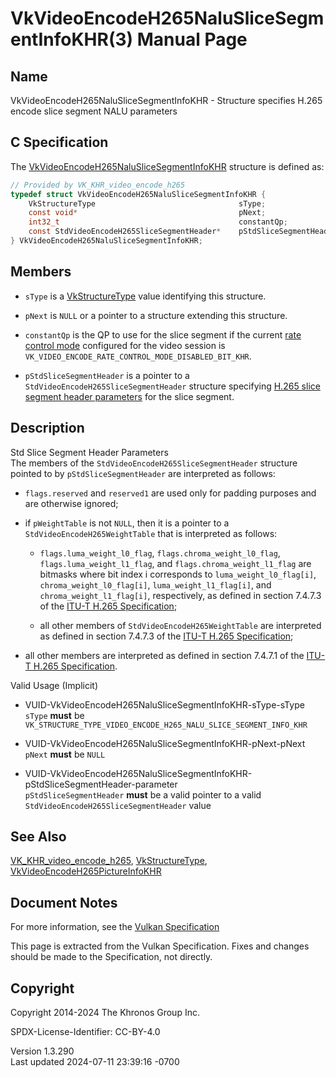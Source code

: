 # VkVideoEncodeH265NaluSliceSegmentInfoKHR(3) Manual Page

## Name

VkVideoEncodeH265NaluSliceSegmentInfoKHR - Structure specifies H.265
encode slice segment NALU parameters



## <a href="#_c_specification" class="anchor"></a>C Specification

The
[VkVideoEncodeH265NaluSliceSegmentInfoKHR](https://registry.khronos.org/vulkan/specs/1.3-extensions/man/html/VkVideoEncodeH265NaluSliceSegmentInfoKHR.html)
structure is defined as:

``` c
// Provided by VK_KHR_video_encode_h265
typedef struct VkVideoEncodeH265NaluSliceSegmentInfoKHR {
    VkStructureType                                sType;
    const void*                                    pNext;
    int32_t                                        constantQp;
    const StdVideoEncodeH265SliceSegmentHeader*    pStdSliceSegmentHeader;
} VkVideoEncodeH265NaluSliceSegmentInfoKHR;
```

## <a href="#_members" class="anchor"></a>Members

- `sType` is a [VkStructureType](https://registry.khronos.org/vulkan/specs/1.3-extensions/man/html/VkStructureType.html) value identifying
  this structure.

- `pNext` is `NULL` or a pointer to a structure extending this
  structure.

- `constantQp` is the QP to use for the slice segment if the current <a
  href="https://registry.khronos.org/vulkan/specs/1.3-extensions/html/vkspec.html#encode-rate-control-modes"
  target="_blank" rel="noopener">rate control mode</a> configured for
  the video session is
  `VK_VIDEO_ENCODE_RATE_CONTROL_MODE_DISABLED_BIT_KHR`.

- `pStdSliceSegmentHeader` is a pointer to a
  `StdVideoEncodeH265SliceSegmentHeader` structure specifying <a
  href="https://registry.khronos.org/vulkan/specs/1.3-extensions/html/vkspec.html#encode-h265-slice-segment-header-params"
  target="_blank" rel="noopener">H.265 slice segment header parameters</a>
  for the slice segment.

## <a href="#_description" class="anchor"></a>Description

Std Slice Segment Header Parameters  
The members of the `StdVideoEncodeH265SliceSegmentHeader` structure
pointed to by `pStdSliceSegmentHeader` are interpreted as follows:

- `flags.reserved` and `reserved1` are used only for padding purposes
  and are otherwise ignored;

- if `pWeightTable` is not `NULL`, then it is a pointer to a
  `StdVideoEncodeH265WeightTable` that is interpreted as follows:

  - `flags.luma_weight_l0_flag`, `flags.chroma_weight_l0_flag`,
    `flags.luma_weight_l1_flag`, and `flags.chroma_weight_l1_flag` are
    bitmasks where bit index i corresponds to `luma_weight_l0_flag[i]`,
    `chroma_weight_l0_flag[i]`, `luma_weight_l1_flag[i]`, and
    `chroma_weight_l1_flag[i]`, respectively, as defined in section
    7.4.7.3 of the <a
    href="https://registry.khronos.org/vulkan/specs/1.3-extensions/html/vkspec.html#itu-t-h265"
    target="_blank" rel="noopener">ITU-T H.265 Specification</a>;

  - all other members of `StdVideoEncodeH265WeightTable` are interpreted
    as defined in section 7.4.7.3 of the <a
    href="https://registry.khronos.org/vulkan/specs/1.3-extensions/html/vkspec.html#itu-t-h265"
    target="_blank" rel="noopener">ITU-T H.265 Specification</a>;

- all other members are interpreted as defined in section 7.4.7.1 of the
  <a
  href="https://registry.khronos.org/vulkan/specs/1.3-extensions/html/vkspec.html#itu-t-h265"
  target="_blank" rel="noopener">ITU-T H.265 Specification</a>.

Valid Usage (Implicit)

- <a href="#VUID-VkVideoEncodeH265NaluSliceSegmentInfoKHR-sType-sType"
  id="VUID-VkVideoEncodeH265NaluSliceSegmentInfoKHR-sType-sType"></a>
  VUID-VkVideoEncodeH265NaluSliceSegmentInfoKHR-sType-sType  
  `sType` **must** be
  `VK_STRUCTURE_TYPE_VIDEO_ENCODE_H265_NALU_SLICE_SEGMENT_INFO_KHR`

- <a href="#VUID-VkVideoEncodeH265NaluSliceSegmentInfoKHR-pNext-pNext"
  id="VUID-VkVideoEncodeH265NaluSliceSegmentInfoKHR-pNext-pNext"></a>
  VUID-VkVideoEncodeH265NaluSliceSegmentInfoKHR-pNext-pNext  
  `pNext` **must** be `NULL`

- <a
  href="#VUID-VkVideoEncodeH265NaluSliceSegmentInfoKHR-pStdSliceSegmentHeader-parameter"
  id="VUID-VkVideoEncodeH265NaluSliceSegmentInfoKHR-pStdSliceSegmentHeader-parameter"></a>
  VUID-VkVideoEncodeH265NaluSliceSegmentInfoKHR-pStdSliceSegmentHeader-parameter  
  `pStdSliceSegmentHeader` **must** be a valid pointer to a valid
  `StdVideoEncodeH265SliceSegmentHeader` value

## <a href="#_see_also" class="anchor"></a>See Also

[VK_KHR_video_encode_h265](https://registry.khronos.org/vulkan/specs/1.3-extensions/man/html/VK_KHR_video_encode_h265.html),
[VkStructureType](https://registry.khronos.org/vulkan/specs/1.3-extensions/man/html/VkStructureType.html),
[VkVideoEncodeH265PictureInfoKHR](https://registry.khronos.org/vulkan/specs/1.3-extensions/man/html/VkVideoEncodeH265PictureInfoKHR.html)

## <a href="#_document_notes" class="anchor"></a>Document Notes

For more information, see the <a
href="https://registry.khronos.org/vulkan/specs/1.3-extensions/html/vkspec.html#VkVideoEncodeH265NaluSliceSegmentInfoKHR"
target="_blank" rel="noopener">Vulkan Specification</a>

This page is extracted from the Vulkan Specification. Fixes and changes
should be made to the Specification, not directly.

## <a href="#_copyright" class="anchor"></a>Copyright

Copyright 2014-2024 The Khronos Group Inc.

SPDX-License-Identifier: CC-BY-4.0

Version 1.3.290  
Last updated 2024-07-11 23:39:16 -0700
